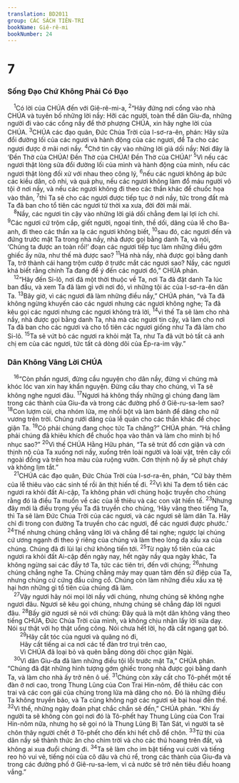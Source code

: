 ```yaml
---
translation: BD2011
group: CÁC SÁCH TIÊN-TRI
bookName: Giê-rê-mi 
bookNumber: 24
---
```


<div class="title"><h1>7</h1><h3>Sống Ðạo Chứ Không Phải Có Ðạo</h3></div>
<span class="verse gie_7_1"> <sup>1</sup>Có lời của CHÚA đến với Giê-rê-mi-a, </span>
<span class="verse gie_7_2"><sup>2</sup>“Hãy đứng nơi cổng vào nhà CHÚA và tuyên bố những lời nầy: Hỡi các người, toàn thể dân Giu-đa, những người đi vào các cổng nầy để thờ phượng CHÚA, xin hãy nghe lời của CHÚA. </span>
<span class="verse gie_7_3"><sup>3</sup>CHÚA các đạo quân, Ðức Chúa Trời của I-sơ-ra-ên, phán: Hãy sửa đổi đường lối của các ngươi và hành động của các ngươi, để Ta cho các ngươi được ở mãi nơi nầy. </span>
<span class="verse gie_7_4"><sup>4</sup>Chớ tin cậy vào những lời giả dối nầy: Nơi đây là ‘Ðền Thờ của CHÚA! Ðền Thờ của CHÚA! Ðền Thờ của CHÚA!’ </span>
<span class="verse gie_7_5"><sup>5</sup>Vì nếu các ngươi thật lòng sửa đổi đường lối của mình và hành động của mình, nếu các ngươi thật lòng đối xử với nhau theo công lý, </span>
<span class="verse gie_7_6"><sup>6</sup>nếu các ngươi không áp bức các kiều dân, cô nhi, và quả phụ, nếu các ngươi không làm đổ máu người vô tội ở nơi nầy, và nếu các ngươi không đi theo các thần khác để chuốc họa vào thân, </span>
<span class="verse gie_7_7"><sup>7</sup>thì Ta sẽ cho các ngươi được tiếp tục ở nơi nầy, tức trong đất mà Ta đã ban cho tổ tiên các ngươi từ thời xa xưa, đời đời mãi mãi. <br/></span>
<span class="verse gie_7_8"> <sup>8</sup>Nầy, các ngươi tin cậy vào những lời giả dối chẳng đem lại lợi ích chi. </span>
<span class="verse gie_7_9"><sup>9</sup>Các ngươi cứ trộm cắp, giết người, ngoại tình, thề dối, dâng của lễ cho Ba-anh, đi theo các thần xa lạ các ngươi không biết, </span>
<span class="verse gie_7_10"><sup>10</sup>sau đó, các ngươi đến và đứng trước mặt Ta trong nhà nầy, nhà được gọi bằng danh Ta, và nói, ‘Chúng ta được an toàn rồi!’ đoạn các ngươi tiếp tục làm những điều gớm ghiếc ấy nữa, như thế mà được sao? </span>
<span class="verse gie_7_11"><sup>11</sup>Há nhà nầy, nhà được gọi bằng danh Ta, trở thành cái hang trộm cướp ở trước mắt các ngươi sao? Nầy, các ngươi khá biết rằng chính Ta đang để ý đến các ngươi đó,” CHÚA phán.<br/></span>
<span class="verse gie_7_12"> <sup>12</sup>“Hãy đến Si-lô, nơi đã một thời thuộc về Ta, nơi Ta đã đặt danh Ta lúc ban đầu, và xem Ta đã làm gì với nơi đó, vì những tội ác của I-sơ-ra-ên dân Ta. </span>
<span class="verse gie_7_13"><sup>13</sup>Bây giờ, vì các ngươi đã làm những điều nầy,” CHÚA phán, “và Ta đã không ngừng khuyến cáo các ngươi nhưng các ngươi không nghe; Ta đã kêu gọi các ngươi nhưng các ngươi không trả lời, </span>
<span class="verse gie_7_14"><sup>14</sup>vì thế Ta sẽ làm cho nhà nầy, nhà được gọi bằng danh Ta, nhà mà các ngươi tin cậy, và làm cho nơi Ta đã ban cho các ngươi và cho tổ tiên các ngươi giống như Ta đã làm cho Si-lô. </span>
<span class="verse gie_7_15"><sup>15</sup>Ta sẽ vứt bỏ các ngươi ra khỏi mặt Ta, như Ta đã vứt bỏ tất cả anh chị em của các ngươi, tức tất cả dòng dõi của Ép-ra-im vậy.”<br/></span>
<div class="title"><h3>Dân Không Vâng Lời CHÚA</h3></div>
<span class="verse gie_7_16"> <sup>16</sup>“Còn phần ngươi, đừng cầu nguyện cho dân nầy, đừng vì chúng mà khóc lóc van xin hay khẩn nguyện. Ðừng cầu thay cho chúng, vì Ta sẽ không nghe ngươi đâu. </span>
<span class="verse gie_7_17"><sup>17</sup>Ngươi há không thấy những gì chúng đang làm trong các thành của Giu-đa và trong các đường phố ở Giê-ru-sa-lem sao? </span>
<span class="verse gie_7_18"><sup>18</sup>Con lượm củi, cha nhóm lửa, mẹ nhồi bột và làm bánh để dâng cho nữ vương trên trời. Chúng rưới dâng của lễ quán cho các thần khác để chọc giận Ta. </span>
<span class="verse gie_7_19"><sup>19</sup>Có phải chúng đang chọc tức Ta chăng?” CHÚA phán. “Há chẳng phải chúng đã khiêu khích để chuốc họa vào thân và làm cho mình bị hổ nhục sao?” </span>
<span class="verse gie_7_20"><sup>20</sup>Vì thế CHÚA Hằng Hữu phán, “Ta sẽ trút đổ cơn giận và cơn thịnh nộ của Ta xuống nơi nầy, xuống trên loài người và loài vật, trên cây cối ngoài đồng và trên hoa màu của ruộng vườn. Cơn thịnh nộ ấy sẽ phựt cháy và không lịm tắt.”<br/></span>
<span class="verse gie_7_21"> <sup>21</sup>CHÚA các đạo quân, Ðức Chúa Trời của I-sơ-ra-ên, phán, “Cứ bày thêm của lễ thiêu vào các sinh tế rồi ăn thịt hiến tế đi. </span>
<span class="verse gie_7_22"><sup>22</sup>Vì khi Ta đem tổ tiên các ngươi ra khỏi đất Ai-cập, Ta không phán với chúng hoặc truyền cho chúng rằng đó là điều Ta muốn về các của lễ thiêu và các con vật hiến tế. </span>
<span class="verse gie_7_23"><sup>23</sup>Nhưng đây mới là điều trọng yếu Ta đã truyền cho chúng, ‘Hãy vâng theo tiếng Ta, thì Ta sẽ làm Ðức Chúa Trời của các ngươi, và các ngươi sẽ làm dân Ta. Hãy chỉ đi trong con đường Ta truyền cho các ngươi, để các ngươi được phước.’ </span>
<span class="verse gie_7_24"><sup>24</sup>Thế nhưng chúng chẳng vâng lời và chẳng để tai nghe; ngược lại chúng cứ ương ngạnh đi theo ý riêng của chúng và làm theo lòng dạ xấu xa của chúng. Chúng đã đi lùi lại chứ không tiến tới. </span>
<span class="verse gie_7_25"><sup>25</sup>Từ ngày tổ tiên của các ngươi ra khỏi đất Ai-cập đến ngày nay, hết ngày nầy qua ngày khác, Ta không ngừng sai các đầy tớ Ta, tức các tiên tri, đến với chúng; </span>
<span class="verse gie_7_26"><sup>26</sup>nhưng chúng chẳng nghe Ta. Chúng chẳng mảy may quan tâm đến sứ điệp của Ta, nhưng chúng cứ cứng đầu cứng cổ. Chúng còn làm những điều xấu xa tệ hại hơn những gì tổ tiên của chúng đã làm.<br/></span>
<span class="verse gie_7_27"> <sup>27</sup>Vậy ngươi hãy nói mọi lời nầy với chúng, nhưng chúng sẽ không nghe ngươi đâu. Ngươi sẽ kêu gọi chúng, nhưng chúng sẽ chẳng đáp lời ngươi đâu. </span>
<span class="verse gie_7_28"><sup>28</sup>Bấy giờ ngươi sẽ nói với chúng: Ðây quả là một dân không vâng theo tiếng CHÚA, Ðức Chúa Trời của mình, và không chịu nhận lấy lời sửa dạy. Nói sự thật với họ thật uổng công. Nói chưa hết lời, họ đã cắt ngang gạt bỏ.<br/></span>
<span class="verse gie_7_29">  <sup>29</sup>Hãy cắt tóc của ngươi và quăng nó đi,<br/>  Hãy cất tiếng ai ca nơi các tế đàn trơ trụi trên cao,<br/>  Vì CHÚA đã loại bỏ và quên bẵng dòng dõi chọc giận Ngài.<br/></span>
<span class="verse gie_7_30"> <sup>30</sup>Vì dân Giu-đa đã làm những điều tội lỗi trước mặt Ta,” CHÚA phán. “Chúng đã đặt những hình tượng gớm ghiếc trong nhà được gọi bằng danh Ta, và làm cho nhà ấy trở nên ô uế. </span>
<span class="verse gie_7_31"><sup>31</sup>Chúng còn xây cất cho Tô-phết một tế đàn ở nơi cao, trong Thung Lũng của Con Trai Hin-nôm, để thiêu các con trai và các con gái của chúng trong lửa mà dâng cho nó. Ðó là những điều Ta không truyền bảo, và Ta cũng không ngờ các ngươi sẽ bại hoại đến thế. </span>
<span class="verse gie_7_32"><sup>32</sup>Vì thế, những ngày đoán phạt chắc chắn sẽ đến,” CHÚA phán. “Khi ấy người ta sẽ không còn gọi nơi đó là Tô-phết hay Thung Lũng của Con Trai Hin-nôm nữa, nhưng họ sẽ gọi nó là Thung Lũng Bị Tàn Sát, vì người ta sẽ chôn thây người chết ở Tô-phết cho đến khi hết chỗ để chôn. </span>
<span class="verse gie_7_33"><sup>33</sup>Tử thi của dân nầy sẽ thành thức ăn cho chim trời và cho các thú hoang trên đất, và không ai xua đuổi chúng đi. </span>
<span class="verse gie_7_34"><sup>34</sup>Ta sẽ làm cho im bặt tiếng vui cười và tiếng reo hò vui vẻ, tiếng nói của cô dâu và chú rể, trong các thành của Giu-đa và trong các đường phố ở Giê-ru-sa-lem, vì cả nước sẽ trở nên tiêu điều hoang vắng.”<br/></span>
